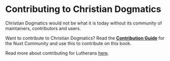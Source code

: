# Contributing to Christian Dogmatics

Christian Dogmatics would not be what it is today without its community of maintainers, contributors and users.

Want to contribute to Christian Dogmatics? Read the **[Contribution Guide](https://nuxt.com/docs/community/contribution)** for the Nuxt Community and use this to contribute on this book.

Read more about contributing for Lutherans [here](https://github.com/lutherans/Christian-Dogmatics/blob/main/CONTRIBUTING.md).
